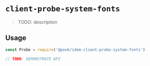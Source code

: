 # `client-probe-system-fonts`

> TODO: description

## Usage

```js
const Probe = require('@pouk/idem-client-probe-system-fonts')

// TODO: DEMONSTRATE API
```

